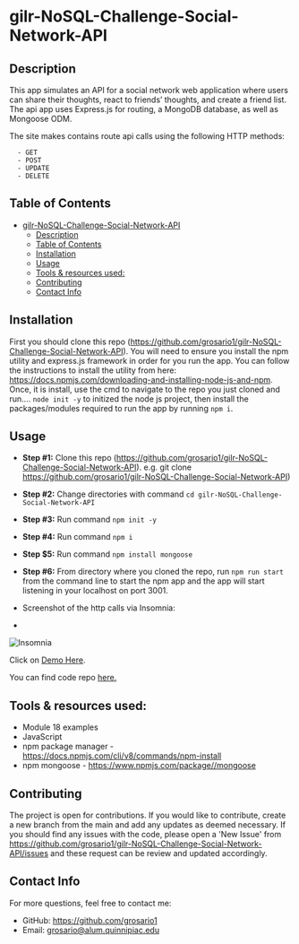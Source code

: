 # gilr-NoSQL-Challenge-Social-Network-API
## Description

This app simulates an API for a social network web application where users can share their thoughts, react to friends’ thoughts, and create a friend list. The api app uses Express.js for routing, a MongoDB database, as well as Mongoose ODM.

The site makes contains route api calls using the following HTTP methods:

      - GET
      - POST
      - UPDATE
      - DELETE

## Table of Contents
- [gilr-NoSQL-Challenge-Social-Network-API](#gilr-nosql-challenge-social-network-api)
  - [Description](#description)
  - [Table of Contents](#table-of-contents)
  - [Installation](#installation)
  - [Usage](#usage)
  - [Tools \& resources used:](#tools--resources-used)
  - [Contributing](#contributing)
  - [Contact Info](#contact-info)

## Installation 

First you should clone this repo (https://github.com/grosario1/gilr-NoSQL-Challenge-Social-Network-API). You will need to ensure you install the npm utility and express.js framework in order for you run the app. You can follow the instructions to install the utility from here: https://docs.npmjs.com/downloading-and-installing-node-js-and-npm. Once, it is install, use the cmd to navigate to the repo you just cloned and run.... `node init -y` to initized the node js project, then install the packages/modules required to run the app by running `npm i`. 
## Usage


- **Step #1:** Clone this repo (https://github.com/grosario1/gilr-NoSQL-Challenge-Social-Network-API).  e.g. git clone https://github.com/grosario1/gilr-NoSQL-Challenge-Social-Network-API)

- **Step #2:** Change directories with command ```cd gilr-NoSQL-Challenge-Social-Network-API```

- **Step #3:** Run command ```npm init -y```

- **Step #4:** Run command ```npm i```

- **Step $5:** Run command ```npm install mongoose```

- **Step #6:** From directory where you cloned the repo, run `npm run start` from the command line to start the npm app and the app will start listening in your localhost on port 3001.

- Screenshot of the http calls via Insomnia:
- 
![Insomnia](./gr-social-network-api(insomnia).jpg)


Click on [Demo Here]( mp4 ).

You can find code repo [here.](https://github.com/grosario1/gilr-NoSQL-Challenge-Social-Network-API)


## Tools & resources used:

- Module 18 examples
- JavaScript
- npm package manager - https://docs.npmjs.com/cli/v8/commands/npm-install
- npm mongoose - https://www.npmjs.com/package//mongoose

## Contributing
The project is open for contributions. If you would like to contribute, create a new branch from the main and add any updates as deemed necessary. If you should find any issues with the code, please open a 'New Issue' from https://github.com/grosario1/gilr-NoSQL-Challenge-Social-Network-API/issues and these request can be review and updated accordingly.
## Contact Info
For more questions, feel free to contact me:

- GitHub: https://github.com/grosario1
- Email: grosario@alum.quinnipiac.edu
